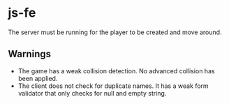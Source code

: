 # js-fe

The server must be running for the player to be created and move around.


## Warnings

- The game has a weak collision detection. No advanced collision has been applied.
- The client does not check for duplicate names. It has a weak form validator that only checks for null and empty string.
